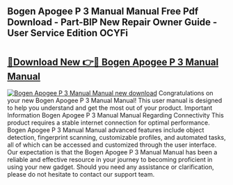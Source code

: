 ## Bogen Apogee P 3 Manual Manual Free Pdf Download - Part-BlP New Repair Owner Guide - User Service Edition OCYFi

# <h2><a href="http://bc3975.oget.top/?id=Bogen+Apogee+P+3+Manual+Manual">🔗Download New 👉🔴 Bogen Apogee P 3 Manual Manual</a></h2>

[![Bogen Apogee P 3 Manual Manual new download](https://i.imgur.com/5g1atiW.png)](http://bc3975.oget.top/?id=Bogen+Apogee+P+3+Manual+Manual)
Congratulations on your new Bogen Apogee P 3 Manual Manual! This user manual is designed to help you understand and get the most out of your product. Important Information Bogen Apogee P 3 Manual Manual Regarding Connectivity This product requires a stable internet connection for optimal performance. Bogen Apogee P 3 Manual Manual advanced features include object detection, fingerprint scanning, customizable profiles, and automated tasks, all of which can be accessed and customized through the user interface. Our expectation is that the Bogen Apogee P 3 Manual Manual has been a reliable and effective resource in your journey to becoming proficient in using your new gadget. Should you need any assistance or clarification, please do not hesitate to contact our support team.
